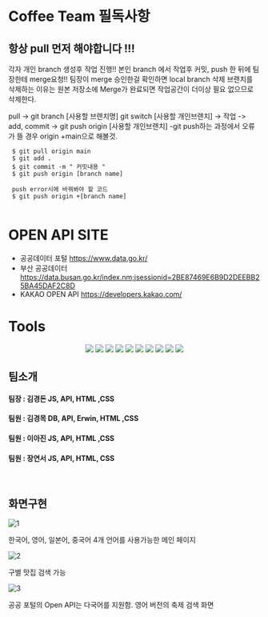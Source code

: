 # Coffee Team 필독사항

## 항상 pull 먼저 해야합니다 !!!
각자 개인 branch 생성후 작업 진행!!
본인 branch 에서 작업후 커밋, push 한 뒤에 팀장한테 merge요청!!
팀장이 merge 승인한걸 확인하면 local branch 삭제
브랜치를 삭제하는 이유는 원본 저장소에 Merge가 완료되면 작업공간이 더이상 필요 없으므로 삭제한다.

pull -> git branch [사용할 브랜치명] git switch [사용할 개인브랜치] -> 작업 -> add, commit -> git push origin [사용할 개인브랜치]
-git push하는 과정에서 오류가 뜰 경우 origin +main으로 해볼것.

```
 $ git pull origin main
 $ git add .
 $ git commit -m " 커밋내용 "
 $ git push origin [branch name]
 
 push error시에 바꿔봐야 할 코드
 $ git push origin +[branch name]
 
```




# OPEN API SITE

- 공공데이터 포털 https://www.data.go.kr/
- 부산 공공데이터 https://data.busan.go.kr/index.nm;jsessionid=2BE87469E6B9D2DEEBB25BA45DAF2C8D
- KAKAO OPEN API https://developers.kakao.com/

# Tools
<div align=center>
  <img src="https://img.shields.io/badge/Node.js-339933?style=flat-square&logo=&logoColor=white"/>
  <img src="https://img.shields.io/badge/Github-181717?style=flat-square&logo=github&logoColor=white"/>
  <img src="https://img.shields.io/badge/vsCode-007ACC?style=flat-square&logo=visualstudiocode&logoColor=white"/>
  <img src="https://img.shields.io/badge/Tomcat-F8DC75?style=flat-square&logo=apachetomcat&logoColor=white"/>
  <img src="https://img.shields.io/badge/Eclipse-2C2255?style=flat-square&logo=eclipseide&logoColor=white"/>
  <img src="https://img.shields.io/badge/json-000000?style=flat-square&logo=json&logoColor=white"/>
  <img src="https://img.shields.io/badge/javascript-F7DF1E?style=flat-square&logo=javascript&logoColor=white"/>
  <img src="https://img.shields.io/badge/python-3776AB?style=flat-square&logo=python&logoColor=white"/>
  <img src="https://img.shields.io/badge/excel-217346?style=flat-square&logo=microsoftexcel&logoColor=white"/>
  <img src="https://img.shields.io/badge/git-F05032?style=flat-square&logo=git&logoColor=white"/>
</div>


## 팀소개

#### 팀장 : 김경돈  JS, API, HTML ,CSS
#### 팀원 : 김경목  DB, API, Erwin, HTML ,CSS
#### 팀원 : 이아진  JS, API, HTML ,CSS
#### 팀원 : 장연서  JS, API, HTML, CSS
<br>

## 화면구현

![1](https://github.com/ohohooh123/ohohooh123/assets/45931408/92177f48-824f-420d-bede-e1a4fb3feb3b)

<p>한국어, 영어, 일본어, 중국어 4개 언어를 사용가능한 메인 페이지</p>

![2](https://github.com/ohohooh123/ohohooh123/assets/45931408/3688f461-d892-45b3-8b50-1da988e384a3)

<p>구별 맛집 검색 가능</p>

![3](https://github.com/ohohooh123/ohohooh123/assets/45931408/af73d109-fe37-4081-bc5b-2a84f71369f5)

<p>공공 포털의 Open API는 다국어를 지원함. 영어 버전의 축제 검색 화면</p>






